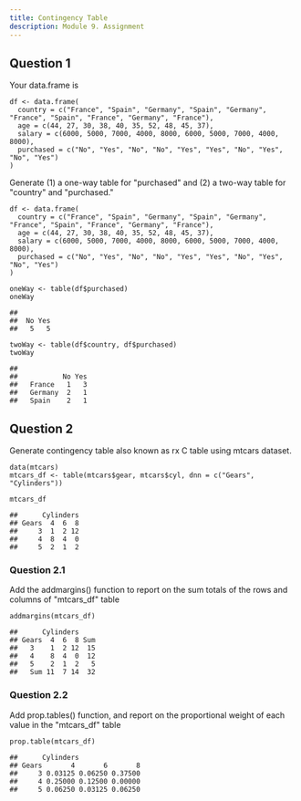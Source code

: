 ```yaml
---
title: Contingency Table
description: Module 9. Assignment
---
```


## Question 1

Your data.frame is

```
df <- data.frame(
  country = c("France", "Spain", "Germany", "Spain", "Germany", "France", "Spain", "France", "Germany", "France"),
  age = c(44, 27, 30, 38, 40, 35, 52, 48, 45, 37),
  salary = c(6000, 5000, 7000, 4000, 8000, 6000, 5000, 7000, 4000, 8000),
  purchased = c("No", "Yes", "No", "No", "Yes", "Yes", "No", "Yes", "No", "Yes")
)
```

Generate (1) a one-way table for "purchased" and (2) a two-way table for "country" and "purchased."

```
df <- data.frame(
  country = c("France", "Spain", "Germany", "Spain", "Germany", "France", "Spain", "France", "Germany", "France"),
  age = c(44, 27, 30, 38, 40, 35, 52, 48, 45, 37),
  salary = c(6000, 5000, 7000, 4000, 8000, 6000, 5000, 7000, 4000, 8000),
  purchased = c("No", "Yes", "No", "No", "Yes", "Yes", "No", "Yes", "No", "Yes")
)

oneWay <- table(df$purchased)
oneWay

## 
##  No Yes 
##   5   5

twoWay <- table(df$country, df$purchased)
twoWay

##          
##           No Yes
##   France   1   3
##   Germany  2   1
##   Spain    2   1
```

## Question 2 

Generate contingency table also known as rx C table using mtcars dataset. 
```
data(mtcars)
mtcars_df <- table(mtcars$gear, mtcars$cyl, dnn = c("Gears", "Cylinders"))

mtcars_df
```

```
##      Cylinders
## Gears  4  6  8
##     3  1  2 12
##     4  8  4  0
##     5  2  1  2
```

### Question 2.1

Add the addmargins() function to report on the sum totals of the rows and columns of "mtcars_df" table

```
addmargins(mtcars_df)

##      Cylinders
## Gears  4  6  8 Sum
##   3    1  2 12  15
##   4    8  4  0  12
##   5    2  1  2   5
##   Sum 11  7 14  32
```

### Question 2.2

 Add prop.tables() function, and report on the proportional weight of each value in the "mtcars_df" table

 ```
prop.table(mtcars_df)

##      Cylinders
## Gears       4       6       8
##     3 0.03125 0.06250 0.37500
##     4 0.25000 0.12500 0.00000
##     5 0.06250 0.03125 0.06250
```